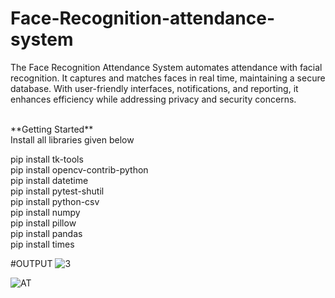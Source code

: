 # Face-Recognition-attendance-system
The Face Recognition Attendance System automates attendance with facial recognition. It captures and matches faces in real time, maintaining a secure database. With user-friendly interfaces, notifications, and reporting, it enhances efficiency while addressing privacy and security concerns.

<br>
**Getting Started**
<br>
Install all libraries given below
<br>

pip install tk-tools
<br>
pip install opencv-contrib-python
<br>
pip install datetime
<br>
pip install pytest-shutil
<br>
pip install python-csv
<br>
pip install numpy
<br>
pip install pillow 
<br>
pip install pandas
<br>
pip install times

#OUTPUT
![3](https://github.com/rahulC12/Face-Recognition-attendance-system/assets/106445593/f11e5f09-d814-4b1e-b0c7-265e0219b9d6)

![AT](https://github.com/rahulC12/Face-Recognition-attendance-system/assets/106445593/df927229-7e4c-4324-81c7-8f2f0e60c1cf)






